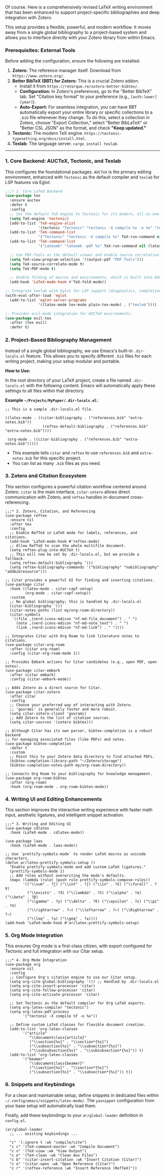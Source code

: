 Of course. Here is a comprehensively revised LaTeX writing environment that has been enhanced to support project-specific bibliographies and deep integration with Zotero.

This setup provides a flexible, powerful, and modern workflow. It moves away from a single global bibliography to a project-based system and allows you to interface directly with your Zotero library from within Emacs.

### **Prerequisites: External Tools**

Before adding the configuration, ensure the following are installed:

1.  **Zotero:** The reference manager itself. Download from `https://www.zotero.org/`.
2.  **Better BibTeX (BBT) for Zotero:** This is a crucial Zotero addon.
    *   Install it from `https://retorque.re/zotero-better-bibtex/`.
    *   **Configuration:** In Zotero's preferences, go to the "Better BibTeX" tab. Set "Citation key format" to your preference (e.g., `[auth:lower][year]`).
    *   **Auto-Export:** For seamless integration, you can have BBT automatically export your entire library or specific collections to a `.bib` file whenever they change. To do this, select a collection in Zotero, choose "Export Collection," select "Better BibLaTeX" or "Better CSL JSON" as the format, and check **"Keep updated."**
3.  **Tectonic:** The modern TeX engine. `https://tectonic-typesetting.org/docs/install.html`.
4.  **Texlab:** The language server. `cargo install texlab`.

***

### 1. Core Backend: AUCTeX, Tectonic, and Texlab

This configures the foundational packages. `AUCTeX` is the primary editing environment, enhanced with `Tectonic` as the default compiler and `texlab` for LSP features via Eglot.

```el
;;;* 1. Core LaTeX Backend
(use-package tex
  :ensure auctex
  :defer t
  :config
  ;; Set the default TeX engine to Tectonic for its modern, all-in-one approach.
  (setq TeX-engine 'tectonic)
  (add-to-list 'TeX-engine-alist
               '(tectonic "Tectonic" "tectonic -X compile %s -o %o" "tectonic -X compile %s -o %o" "tectonic -X compile %s -o %o"))
  (add-to-list 'TeX-command-list
               '("Tectonic" "tectonic -X compile %s" TeX-run-command nil (latex-mode) :help "Compile with Tectonic"))
  (add-to-list 'TeX-command-list
               '("Latexmk" "latexmk -pdf %s" TeX-run-command nil (latex-mode) :help "Compile with Latexmk for continuous compilation"))

  ;; Use PDF-Tools as the default viewer and enable source correlation (SyncTeX).
  (setq TeX-view-program-selection '((output-pdf "PDF Tools")))
  (setq TeX-source-correlate-mode t)
  (setq TeX-PDF-mode t)

  ;; Enable folding of macros and environments, which is built into AUCTeX.
  (add-hook 'LaTeX-mode-hook #'TeX-fold-mode))

;; Integrate texlab with Eglot for LSP support (diagnostics, completion, etc.).
(with-eval-after-load 'eglot
  (add-to-list 'eglot-server-programs
               '((latex-mode tex-mode plain-tex-mode) . ("texlab"))))

;; Provides evil-mode integration for AUCTeX environments.
(use-package evil-tex
  :after (tex evil)
  :defer t)
```

### 2. Project-Based Bibliography Management

Instead of a single global bibliography, we use Emacs's built-in `.dir-locals.el` feature. This allows you to specify different `.bib` files for each writing project, making your setup modular and portable.

**How to Use:**

In the root directory of your LaTeX project, create a file named `.dir-locals.el` with the following content. Emacs will automatically apply these settings to all files within that directory.

**Example `~/Projects/MyPaper/.dir-locals.el`:**
```emacs-lisp
;; This is a sample .dir-locals.el file.

((latex-mode . ((citar-bibliography . ("references.bib" "extra-notes.bib"))
                 (reftex-default-bibliography . ("references.bib" "extra-notes.bib"))))

 (org-mode . ((citar-bibliography . ("references.bib" "extra-notes.bib")))))
```
*   This example tells `citar` and `reftex` to use `references.bib` and `extra-notes.bib` for this specific project.
*   You can list as many `.bib` files as you need.

### 3. Zotero and Citation Ecosystem

This section configures a powerful citation workflow centered around Zotero. `citar` is the main interface, `citar-zotero` allows direct communication with Zotero, and `reftex` handles in-document cross-referencing.

```emacs-lisp
;;;* 2. Zotero, Citation, and Referencing
(use-package reftex
  :ensure nil
  :after tex
  :config
  ;; Enable RefTeX in LaTeX mode for labels, references, and citations.
  (add-hook 'LaTeX-mode-hook #'reftex-mode)
  ;; Allow RefTeX to scan the whole multifile document.
  (setq reftex-plug-into-AUCTeX t)
  ;; This will now be set by .dir-locals.el, but we provide a fallback.
  (setq reftex-default-bibliography '())
  (setq reftex-bibliography-commands '("bibliography" "nobibliography" "addbibresource")))

;; Citar provides a powerful UI for finding and inserting citations.
(use-package citar
  :hook ((latex-mode . citar-capf-setup)
         (org-mode . citar-capf-setup))
  :custom
  ;; No global bibliography; this is handled by .dir-locals.el
  (citar-bibliography '())
  (citar-notes-paths (list my/org-roam-directory))
  (citar-symbols
   `((file ,(nerd-icons-mdicon "nf-md-file_document") . " ")
     (note ,(nerd-icons-mdicon "nf-md-note_text") . " ")
     (link ,(nerd-icons-mdicon "nf-md-link") . " "))))

;; Integrates Citar with Org Roam to link literature notes to citations.
(use-package citar-org-roam
  :after (citar org-roam)
  :config (citar-org-roam-mode 1))

;; Provides Embark actions for Citar candidates (e.g., open PDF, open notes).
(use-package citar-embark
  :after (citar embark)
  :config (citar-embark-mode))

;; Adds Zotero as a direct source for Citar.
(use-package citar-zotero
  :after citar
  :config
  ;; Choose your preferred way of interacting with Zotero.
  ;; 'gourami' is generally faster and more robust.
  (setq citar-zotero-client 'gourami)
  ;; Add Zotero to the list of citation sources.
  (setq citar-sources '(zotero bibtex)))

;; Although Citar has its own parser, bibtex-completion is a robust backend
;; for managing associated files (like PDFs) and notes.
(use-package bibtex-completion
  :defer t
  :custom
  ;; Point this to your Zotero data directory to find attached PDFs.
  (bibtex-completion-library-path "~/Zotero/storage")
  (bibtex-completion-notes-path my/org-roam-directory))

;; Connects Org Roam to your bibliography for knowledge management.
(use-package org-roam-bibtex
  :after (org-roam)
  :hook (org-roam-mode . org-roam-bibtex-mode))
```

### 4. Writing UI and Editing Enhancements

This section improves the interactive writing experience with faster math input, aesthetic ligatures, and intelligent snippet activation.

```emacs-lisp
;;;* 3. Writing and Editing UI
(use-package cdlatex
  :hook (LaTeX-mode . cdlatex-mode))

(use-package laas
  :hook (LaTeX-mode . laas-mode))

;; Use `prettify-symbols-mode` to render LaTeX macros as unicode characters.
(defun ar/latex-prettify-symbols-setup ()
  "Enable prettify-symbols-mode and add custom LaTeX ligatures."
  (prettify-symbols-mode 1)
  ;; Add rules without overwriting the mode's defaults.
  (mapc (lambda (rule) (push rule prettify-symbols-compose-rules))
        '(("\\sum" . ?∑) ("\\int" . ?∫) ("\\in" . ?∈) ("\\forall" . ?∀)
          ("\\exists" . ?∃) ("\\lambda" . ?λ) ("\\alpha" . ?α) ("\\beta" . ?β)
          ("\\gamma" . ?γ) ("\\delta" . ?δ) ("\\epsilon" . ?ε) ("\\pi" . ?π)
          ("\\rightarrow" . ?→) ("\\leftarrow" . ?←) ("\\Rightarrow" . ?⇒)
          ("\\leq" . ?≤) ("\\geq" . ?≥))))
(add-hook 'LaTeX-mode-hook #'ar/latex-prettify-symbols-setup)
```

### 5. Org Mode Integration

This ensures Org mode is a first-class citizen, with export configured for Tectonic and full integration with our Citar setup.

```emacs-lisp
;;;* 4. Org Mode Integration
(use-package org
  :ensure nil
  :config
  ;; Configure Org's citation engine to use our Citar setup.
  (setq org-cite-global-bibliography '()) ;; Handled by .dir-locals.el
  (setq org-cite-insert-processor 'citar)
  (setq org-cite-follow-processor 'citar)
  (setq org-cite-activate-processor 'citar)

  ;; Set Tectonic as the default compiler for Org LaTeX exports.
  (setq org-latex-compiler "tectonic")
  (setq org-latex-pdf-process
        '("tectonic -X compile %f -o %o"))

  ;; Define custom LaTeX classes for flexible document creation.
  (add-to-list 'org-latex-classes
        '("article"
           "\\documentclass{article}"
           ("\\section{%s}" . "\\section*{%s}")
           ("\\subsection{%s}" . "\\subsection*{%s}")
           ("\\subsubsection{%s}" . "\\subsubsection*{%s}")) t)
  (add-to-list 'org-latex-classes
        '("beamer"
           "\\documentclass{beamer}"
           ("\\section{%s}" . "\\section*{%s}")
           ("\\subsection{%s}" . "\\subsection*{%s}")) t))
```

### 6. Snippets and Keybindings

For a clean and maintainable setup, define snippets in dedicated files within `~/.config/emacs/snippets/latex-mode/`. The `yasnippet` configuration from your base setup will automatically load them.

Finally, add these keybindings to your `ar/global-leader` definition in `config.el`.

```emacs-lisp
(ar/global-leader
  ;; ... existing keybindings ...

  "c" '(:ignore t :wk "compile/cite")
  "c c" '(TeX-command-master :wk "Compile Document")
  "c v" '(TeX-view :wk "View Output")
  "c e" '(TeX-clean :wk "Clean Aux Files")
  "c b" '(citar-insert-citation :wk "Insert Citation (Citar)")
  "c o" '(citar-open :wk "Open Reference (Citar)")
  "c r" '(reftex-reference :wk "Insert Reference (RefTeX)"))
```
